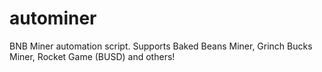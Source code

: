 # autominer
BNB Miner automation script. Supports Baked Beans Miner, Grinch Bucks Miner, Rocket Game (BUSD) and others!

